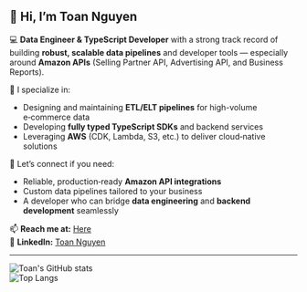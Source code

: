 ## 👋 Hi, I’m Toan Nguyen

💻 **Data Engineer & TypeScript Developer** with a strong track record of building **robust, scalable data pipelines** and developer tools — especially around **Amazon APIs** (Selling Partner API, Advertising API, and Business Reports).

🚀 I specialize in:
- Designing and maintaining **ETL/ELT pipelines** for high-volume e‑commerce data
- Developing **fully typed TypeScript SDKs** and backend services
- Leveraging **AWS** (CDK, Lambda, S3, etc.) to deliver cloud‑native solutions

💬 Let’s connect if you need:
- Reliable, production‑ready **Amazon API integrations**
- Custom data pipelines tailored to your business
- A developer who can bridge **data engineering** and **backend development** seamlessly

📫 **Reach me at:** [Here](mailto:hi.iam.toan.nguyen@gmail.com)  
🔗 **LinkedIn:** [Toan Nguyen](https://www.linkedin.com/in/nguyentoanit/)

---

![Toan's GitHub stats](https://github-readme-stats.vercel.app/api?username=nguyentoanit&theme=highcontrast&show_icons=true&hide_border=false&count_private=true&include_all_commits=true)  
![Top Langs](https://github-readme-stats.vercel.app/api/top-langs/?username=nguyentoanit&theme=highcontrast&layout=compact&hide_border=false&count_private=true)
